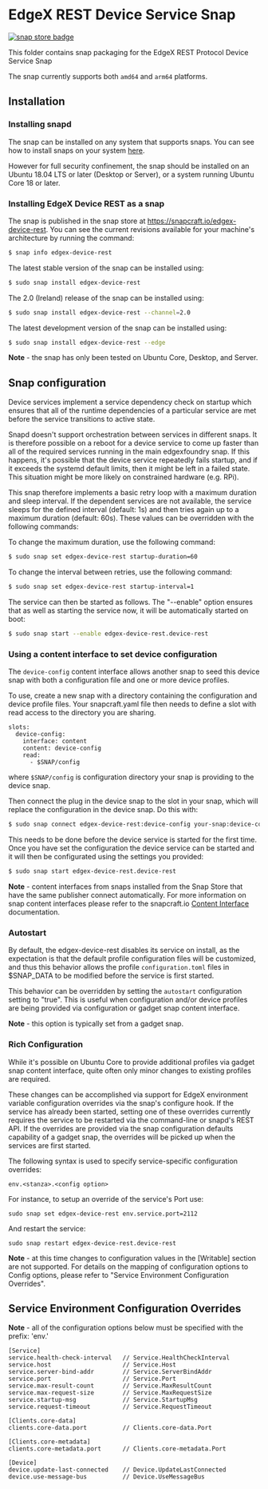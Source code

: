 # EdgeX REST Device Service Snap
[![snap store badge](https://raw.githubusercontent.com/snapcore/snap-store-badges/master/EN/%5BEN%5D-snap-store-black-uneditable.png)](https://snapcraft.io/edgex-device-rest)

This folder contains snap packaging for the EdgeX REST Protocol Device Service Snap

The snap currently supports both `amd64` and `arm64` platforms.

## Installation

### Installing snapd
The snap can be installed on any system that supports snaps. You can see how to install
snaps on your system [here](https://snapcraft.io/docs/installing-snapd/6735).

However for full security confinement, the snap should be installed on an
Ubuntu 18.04 LTS or later (Desktop or Server), or a system running Ubuntu Core 18 or later.

### Installing EdgeX Device REST as a snap
The snap is published in the snap store at https://snapcraft.io/edgex-device-rest.
You can see the current revisions available for your machine's architecture by running the command:

```bash
$ snap info edgex-device-rest
```

The latest stable version of the snap can be installed using:

```bash
$ sudo snap install edgex-device-rest
```

The 2.0 (Ireland) release of the snap can be installed using:

```bash
$ sudo snap install edgex-device-rest --channel=2.0
```

The latest development version of the snap can be installed using:

```bash
$ sudo snap install edgex-device-rest --edge
```

**Note** - the snap has only been tested on Ubuntu Core, Desktop, and Server.


## Snap configuration

Device services implement a service dependency check on startup which ensures that all of the runtime dependencies of a particular service are met before the service transitions to active state.

Snapd doesn't support orchestration between services in different snaps. It is therefore possible on a reboot for a device service to come up faster than all of the required services running in the main edgexfoundry snap. If this happens, it's possible that the device service repeatedly fails startup, and if it exceeds the systemd default limits, then it might be left in a failed state. This situation might be more likely on constrained hardware (e.g. RPi).

This snap therefore implements a basic retry loop with a maximum duration and sleep interval. If the dependent services are not available, the service sleeps for the defined interval (default: 1s) and then tries again up to a maximum duration (default: 60s). These values can be overridden with the following commands:
    
To change the maximum duration, use the following command:

```bash
$ sudo snap set edgex-device-rest startup-duration=60
```

To change the interval between retries, use the following command:

```bash
$ sudo snap set edgex-device-rest startup-interval=1
```

The service can then be started as follows. The "--enable" option
ensures that as well as starting the service now, it will be automatically started on boot:
```bash
$ sudo snap start --enable edgex-device-rest.device-rest
```
 
### Using a content interface to set device configuration

The `device-config` content interface allows another snap to seed this device
snap with both a configuration file and one or more device profiles. 


To use, create a new snap with a directory containing the configuration and device profile files. Your snapcraft.yaml file then needs to define a slot with read access to the directory you are sharing.

```
slots:
  device-config:
    interface: content  
    content: device-config
    read: 
      - $SNAP/config
```

where `$SNAP/config` is configuration directory your snap is providing to the device snap.

Then connect the plug in the device snap to the slot in your snap, which will replace the configuration in the device snap. Do this with:

```bash
$ sudo snap connect edgex-device-rest:device-config your-snap:device-config
```

This needs to be done before the device service is started for the first time. Once you have set the configuration the device service can be started and it will then be configurated using the settings you provided:

```bash
$ sudo snap start edgex-device-rest.device-rest
```

**Note** - content interfaces from snaps installed from the Snap Store that have the same publisher connect automatically. For more information on snap content interfaces please refer to the snapcraft.io [Content Interface](https://snapcraft.io/docs/content-interface) documentation.

### Autostart
By default, the edgex-device-rest disables its service on install, as the expectation is that the default profile configuration files will be customized, and thus this behavior allows the profile ```configuration.toml``` files in $SNAP_DATA to be modified before the service is first started.

This behavior can be overridden by setting the ```autostart``` configuration setting to "true". This is useful when configuration and/or device profiles are being provided via configuration or gadget snap content interface.

**Note** - this option is typically set from a gadget snap.

### Rich Configuration
While it's possible on Ubuntu Core to provide additional profiles via gadget 
snap content interface, quite often only minor changes to existing profiles are required. 

These changes can be accomplished via support for EdgeX environment variable 
configuration overrides via the snap's configure hook.
If the service has already been started, setting one of these overrides currently requires the
service to be restarted via the command-line or snapd's REST API. 
If the overrides are provided via the snap configuration defaults capability of a gadget snap, 
the overrides will be picked up when the services are first started.

The following syntax is used to specify service-specific configuration overrides:

```env.<stanza>.<config option>```

For instance, to setup an override of the service's Port use:

```sudo snap set edgex-device-rest env.service.port=2112```

And restart the service:

```sudo snap restart edgex-device-rest.device-rest```

**Note** - at this time changes to configuration values in the [Writable] section are not supported.
For details on the mapping of configuration options to Config options, please refer to "Service Environment Configuration Overrides".

## Service Environment Configuration Overrides
**Note** - all of the configuration options below must be specified with the prefix: 'env.'
```
[Service]
service.health-check-interval   // Service.HealthCheckInterval
service.host                    // Service.Host
service.server-bind-addr        // Service.ServerBindAddr
service.port                    // Service.Port
service.max-result-count        // Service.MaxResultCount
service.max-request-size        // Service.MaxRequestSize
service.startup-msg             // Service.StartupMsg
service.request-timeout         // Service.RequestTimeout

[Clients.core-data]
clients.core-data.port          // Clients.core-data.Port

[Clients.core-metadata]
clients.core-metadata.port      // Clients.core-metadata.Port

[Device]
device.update-last-connected    // Device.UpdateLastConnected
device.use-message-bus          // Device.UseMessageBus
```
